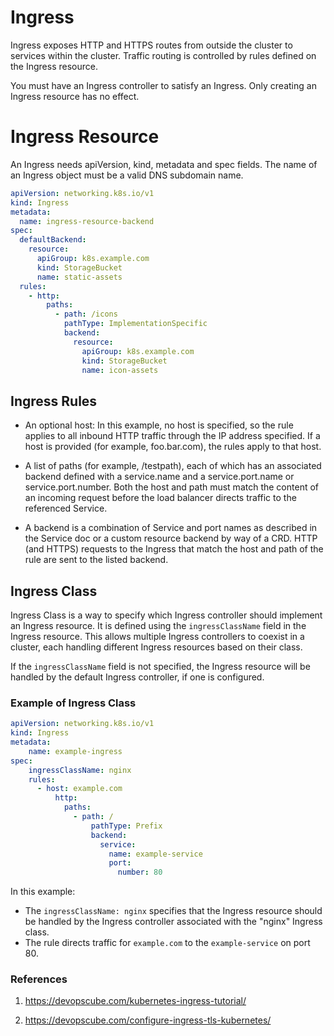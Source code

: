 # Ingress

Ingress exposes HTTP and HTTPS routes from outside the cluster to services within the cluster. Traffic routing is controlled by rules defined on the Ingress resource.

You must have an Ingress controller to satisfy an Ingress. Only creating an Ingress resource has no effect.

# Ingress Resource

An Ingress needs apiVersion, kind, metadata and spec fields. The name of an Ingress object must be a valid DNS subdomain name.

```yaml
apiVersion: networking.k8s.io/v1
kind: Ingress
metadata:
  name: ingress-resource-backend
spec:
  defaultBackend:
    resource:
      apiGroup: k8s.example.com
      kind: StorageBucket
      name: static-assets
  rules:
    - http:
        paths:
          - path: /icons
            pathType: ImplementationSpecific
            backend:
              resource:
                apiGroup: k8s.example.com
                kind: StorageBucket
                name: icon-assets
```

## Ingress Rules

- An optional host: In this example, no host is specified, so the rule applies to all inbound HTTP traffic through the IP address specified. If a host is provided (for example, foo.bar.com), the rules apply to that host.

- A list of paths (for example, /testpath), each of which has an associated backend defined with a service.name and a service.port.name or service.port.number. Both the host and path must match the content of an incoming request before the load balancer directs traffic to the referenced Service.

- A backend is a combination of Service and port names as described in the Service doc or a custom resource backend by way of a CRD. HTTP (and HTTPS) requests to the Ingress that match the host and path of the rule are sent to the listed backend.

## Ingress Class
Ingress Class is a way to specify which Ingress controller should implement an Ingress resource. It is defined using the `ingressClassName` field in the Ingress resource. This allows multiple Ingress controllers to coexist in a cluster, each handling different Ingress resources based on their class.

If the `ingressClassName` field is not specified, the Ingress resource will be handled by the default Ingress controller, if one is configured.

### Example of Ingress Class

```yaml
apiVersion: networking.k8s.io/v1
kind: Ingress
metadata:
    name: example-ingress
spec:
    ingressClassName: nginx
    rules:
      - host: example.com
          http:
            paths:
              - path: /
                  pathType: Prefix
                  backend:
                    service:
                      name: example-service
                      port:
                        number: 80
```

In this example:
- The `ingressClassName: nginx` specifies that the Ingress resource should be handled by the Ingress controller associated with the "nginx" Ingress class.
- The rule directs traffic for `example.com` to the `example-service` on port 80.


### References

1. https://devopscube.com/kubernetes-ingress-tutorial/

2. https://devopscube.com/configure-ingress-tls-kubernetes/


